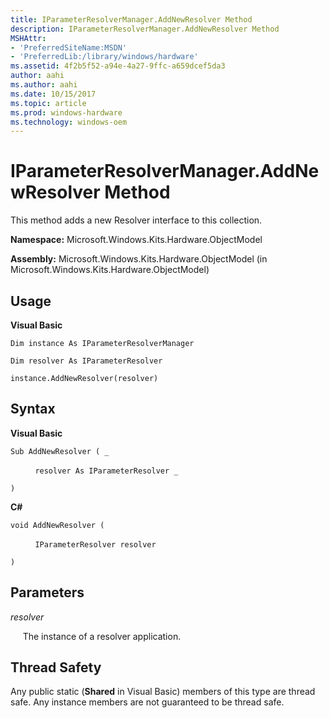 ```yaml
---
title: IParameterResolverManager.AddNewResolver Method
description: IParameterResolverManager.AddNewResolver Method
MSHAttr:
- 'PreferredSiteName:MSDN'
- 'PreferredLib:/library/windows/hardware'
ms.assetid: 4f2b5f52-a94e-4a27-9ffc-a659dcef5da3
author: aahi
ms.author: aahi
ms.date: 10/15/2017
ms.topic: article
ms.prod: windows-hardware
ms.technology: windows-oem
---
```


# IParameterResolverManager.AddNewResolver Method


This method adds a new Resolver interface to this collection.

**Namespace:** Microsoft.Windows.Kits.Hardware.ObjectModel

**Assembly:** Microsoft.Windows.Kits.Hardware.ObjectModel (in Microsoft.Windows.Kits.Hardware.ObjectModel)

## <span id="Usage"></span><span id="usage"></span><span id="USAGE"></span>Usage


**Visual Basic**

`Dim instance As IParameterResolverManager`

`Dim resolver As IParameterResolver`

`instance.AddNewResolver(resolver)`

## <span id="Syntax"></span><span id="syntax"></span><span id="SYNTAX"></span>Syntax


**Visual Basic**

`Sub AddNewResolver ( _`

          `resolver As IParameterResolver _`

`)`

**C#**

`void AddNewResolver (`

          `IParameterResolver resolver`

`)`

## <span id="Parameters"></span><span id="parameters"></span><span id="PARAMETERS"></span>Parameters


*resolver*

     The instance of a resolver application.

## <span id="Thread_Safety"></span><span id="thread_safety"></span><span id="THREAD_SAFETY"></span>Thread Safety


Any public static (**Shared** in Visual Basic) members of this type are thread safe. Any instance members are not guaranteed to be thread safe.

 

 







